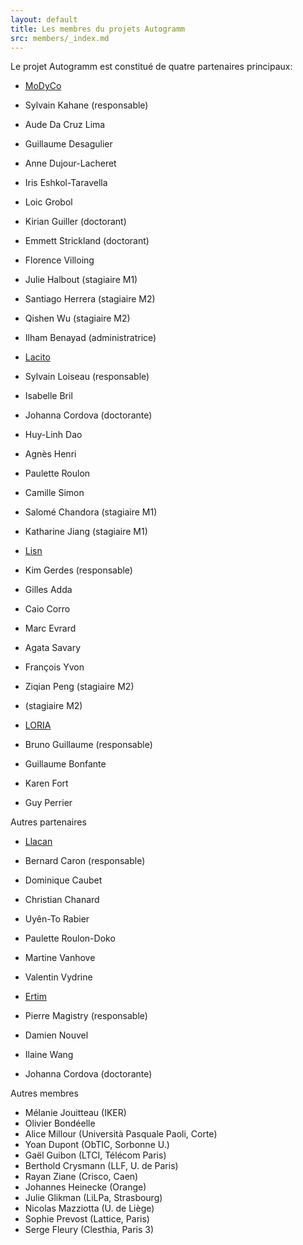 ```yaml
---
layout: default
title: Les membres du projets Autogramm
src: members/_index.md
---
```


Le projet Autogramm est constitué de quatre partenaires principaux:
  
 * [MoDyCo](https://modyco.fr/)
  * Sylvain Kahane (responsable)
  * Aude Da Cruz Lima
  * Guillaume Desagulier
  * Anne Dujour-Lacheret
  * Iris Eshkol-Taravella
  * Loic Grobol
  * Kirian Guiller (doctorant)
  * Emmett Strickland (doctorant)
  * Florence Villoing
  * Julie Halbout (stagiaire M1)
  * Santiago Herrera (stagiaire M2)
  * Qishen Wu (stagiaire M2)
  * Ilham Benayad (administratrice)
 
 * [Lacito](https://www.lacito.cnrs.fr/)
  * Sylvain Loiseau (responsable)
  * Isabelle Bril
  * Johanna Cordova (doctorante)
  * Huy-Linh Dao
  * Agnès Henri
  * Paulette Roulon
  * Camille Simon
  * Salomé Chandora (stagiaire M1)
  * Katharine Jiang (stagiaire M1)
 
 * [Lisn](https://www.lisn.upsaclay.fr/)
  * Kim Gerdes (responsable)
  * Gilles Adda
  * Caio Corro
  * Marc Evrard
  * Agata Savary
  * François Yvon
  * Ziqian Peng (stagiaire M2)
  * (stagiaire M2)
 
 * [LORIA](https://www.loria.fr)
  * Bruno Guillaume (responsable)
  * Guillaume Bonfante
  * Karen Fort
  * Guy Perrier
 
 Autres partenaires
 
 * [Llacan](https://llacan.cnrs.fr/)
  * Bernard Caron (responsable)
  * Dominique Caubet
  * Christian Chanard
  * Uyên-To Rabier
  * Paulette Roulon-Doko
  * Martine Vanhove
  * Valentin Vydrine
 
 * [Ertim](https://er-tim.fr/)
  * Pierre Magistry (responsable)
  * Damien Nouvel
  * Ilaine Wang
  * Johanna Cordova (doctorante)

Autres membres

  * Mélanie Jouitteau (IKER)
  * Olivier Bondéelle
  * Alice Millour (Università Pasquale Paoli, Corte)
  * Yoan Dupont (ObTIC, Sorbonne U.)
  * Gaël Guibon (LTCI, Télécom Paris)
  * Berthold Crysmann (LLF, U. de Paris)
  * Rayan Ziane (Crisco, Caen)
  * Johannes Heinecke (Orange)
  * Julie Glikman (LiLPa, Strasbourg)
  * Nicolas Mazziotta (U. de Liège)
  * Sophie Prevost (Lattice, Paris)
  * Serge Fleury (Clesthia, Paris 3)

